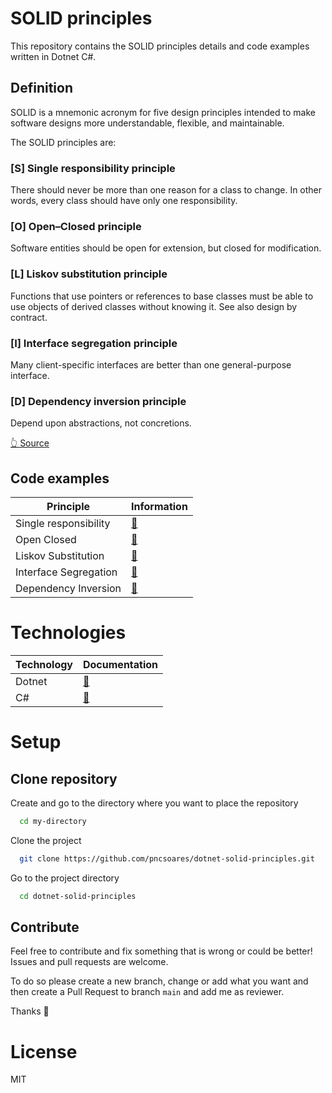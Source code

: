 # SOLID principles

This repository contains the SOLID principles details and code examples written in Dotnet C#.

## Definition

SOLID is a mnemonic acronym for five design principles intended to make software designs more understandable, flexible, and maintainable.

The SOLID principles are:

### [S] Single responsibility principle

There should never be more than one reason for a class to change.
In other words, every class should have only one responsibility.

### [O] Open–Closed principle

Software entities should be open for extension, but closed for modification.

### [L] Liskov substitution principle

Functions that use pointers or references to base classes must be able to use objects of derived classes without knowing it.
See also design by contract.

### [I] Interface segregation principle

Many client-specific interfaces are better than one general-purpose interface.

### [D] Dependency inversion principle

Depend upon abstractions, not concretions.

[👆 Source](https://en.wikipedia.org/wiki/SOLID)

## Code examples

| Principle | Information |
| -- | -- |
| Single responsibility | [📄](./SolidPrinciples.SingleResponsibilityPrinciple/README.md) |
| Open Closed | [📄](./SolidPrinciples.OpenClosedPrinciple/README.md) |
| Liskov Substitution | [📄](./SolidPrinciples.LiskovSubstitutionPrinciple/README.md) |
| Interface Segregation | [📄](./SolidPrinciples.InterfaceSegregationPrinciple/README.md) |
| Dependency Inversion | [📄](./SolidPrinciples.DependencyInversionPrinciple/README.md) |

# Technologies

| Technology | Documentation |  
| -- | -- |
| Dotnet | [📎](https://docs.microsoft.com/en-gb/dotnet/) | 
| C# | [📎](https://docs.microsoft.com/en-us/dotnet/csharp/) |

# Setup

## Clone repository

Create and go to the directory where you want to place the repository

```bash
  cd my-directory
```

Clone the project

```bash
  git clone https://github.com/pncsoares/dotnet-solid-principles.git
```

Go to the project directory

```bash
  cd dotnet-solid-principles
```

## Contribute

Feel free to contribute and fix something that is wrong or could be better! Issues and pull requests are welcome.

To do so please create a new branch, change or add what you want and then create a Pull Request to branch `main` and add me as reviewer.

Thanks 🙏

# License

MIT
